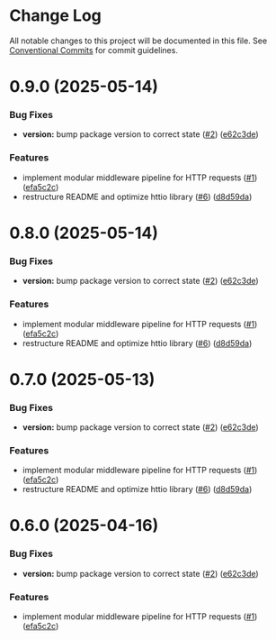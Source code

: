 # Change Log

All notable changes to this project will be documented in this file.
See [Conventional Commits](https://conventionalcommits.org) for commit guidelines.

# 0.9.0 (2025-05-14)


### Bug Fixes

* **version:** bump package version to correct state ([#2](https://github.com/vladstsk/httio/issues/2)) ([e62c3de](https://github.com/vladstsk/httio/commit/e62c3ded8d286d34e8afbe906dd9f19b52128921))


### Features

* implement modular middleware pipeline for HTTP requests ([#1](https://github.com/vladstsk/httio/issues/1)) ([efa5c2c](https://github.com/vladstsk/httio/commit/efa5c2ce89682b55e4090d357e10c6ccc948540d))
* restructure README and optimize httio library ([#6](https://github.com/vladstsk/httio/issues/6)) ([d8d59da](https://github.com/vladstsk/httio/commit/d8d59da434f7d2345b2977e6a7d21c6b8bfcd5fa))





# 0.8.0 (2025-05-14)


### Bug Fixes

* **version:** bump package version to correct state ([#2](https://github.com/vladstsk/httio/issues/2)) ([e62c3de](https://github.com/vladstsk/httio/commit/e62c3ded8d286d34e8afbe906dd9f19b52128921))


### Features

* implement modular middleware pipeline for HTTP requests ([#1](https://github.com/vladstsk/httio/issues/1)) ([efa5c2c](https://github.com/vladstsk/httio/commit/efa5c2ce89682b55e4090d357e10c6ccc948540d))
* restructure README and optimize httio library ([#6](https://github.com/vladstsk/httio/issues/6)) ([d8d59da](https://github.com/vladstsk/httio/commit/d8d59da434f7d2345b2977e6a7d21c6b8bfcd5fa))





# 0.7.0 (2025-05-13)


### Bug Fixes

* **version:** bump package version to correct state ([#2](https://github.com/vladstsk/httio/issues/2)) ([e62c3de](https://github.com/vladstsk/httio/commit/e62c3ded8d286d34e8afbe906dd9f19b52128921))


### Features

* implement modular middleware pipeline for HTTP requests ([#1](https://github.com/vladstsk/httio/issues/1)) ([efa5c2c](https://github.com/vladstsk/httio/commit/efa5c2ce89682b55e4090d357e10c6ccc948540d))
* restructure README and optimize httio library ([#6](https://github.com/vladstsk/httio/issues/6)) ([d8d59da](https://github.com/vladstsk/httio/commit/d8d59da434f7d2345b2977e6a7d21c6b8bfcd5fa))





# 0.6.0 (2025-04-16)


### Bug Fixes

* **version:** bump package version to correct state ([#2](https://github.com/vladstsk/httio/issues/2)) ([e62c3de](https://github.com/vladstsk/httio/commit/e62c3ded8d286d34e8afbe906dd9f19b52128921))


### Features

* implement modular middleware pipeline for HTTP requests ([#1](https://github.com/vladstsk/httio/issues/1)) ([efa5c2c](https://github.com/vladstsk/httio/commit/efa5c2ce89682b55e4090d357e10c6ccc948540d))

